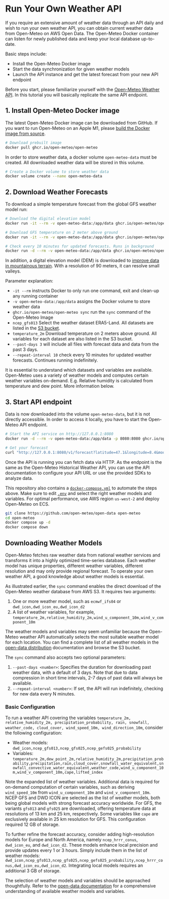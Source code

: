 # Run Your Own Weather API

If you require an extensive amount of weather data through an API daily and wish to run your own weather API, you can obtain current weather data from Open-Meteo on AWS Open Data. The Open-Meteo Docker container can listen for newly published data and keep your local database up-to-date. 

Basic steps include:
- Install the Open-Meteo Docker image
- Start the data synchronization for given weather models
- Launch the API instance and get the latest forecast from your new API endpoint

Before you start, please familiarize yourself with the [Open-Meteo Weather API](https://open-meteo.com/en/docs). In this tutorial you will basically replicate the same API endpoint.

## 1. Install Open-Meteo Docker image

The latest Open-Meteo Docker image can be downloaded from GitHub. If you want to run Open-Meteo on an Apple M1, please [build the Docker image from source](https://github.com/open-meteo/open-meteo/blob/main/docs/development.md).

```bash
# Download prebuilt image
docker pull ghcr.io/open-meteo/open-meteo
```

In order to store weather data, a docker volume `open-meteo-data` must be created. All downloaded weather data will be stored in this volume.

```bash
# Create a Docker volume to store weather data
docker volume create --name open-meteo-data
```


## 2. Download Weather Forecasts

To download a simple temperature forecast from the global GFS weather model run:

```bash
# Download the digital elevation model
docker run -it --rm -v open-meteo-data:/app/data ghcr.io/open-meteo/open-meteo sync copernicus_dem90 static

# Download GFS temperature on 2 meter above ground
docker run -it --rm -v open-meteo-data:/app/data ghcr.io/open-meteo/open-meteo sync ncep_gfs013 temperature_2m --past-days 3

# Check every 10 minutes for updated forecasts. Runs in background
docker run -d --rm -v open-meteo-data:/app/data ghcr.io/open-meteo/open-meteo sync ncep_gfs013 temperature_2m --past-days 3 --repeat-interval 10
```

In addition, a digital elevation model (DEM) is downloaded to [improve data in mountainous terrain](https://openmeteo.substack.com/p/improving-weather-forecasts-with). With a resolution of 90 meters, it can resolve small valleys.

Parameter explanation:
- `-it --rm` instructs Docker to only run one command, exit and clean-up any running container
- `-v open-meteo-data:/app/data` assigns the Docker volume to store weather data
- `ghcr.io/open-meteo/open-meteo sync` run the `sync` command of the Open-Meteo Image
- `ncep_gfs013` Select the weather dataset ERA5-Land. All datasets are listed in the [S3 bucket](https://openmeteo.s3.amazonaws.com/index.html#data/).
- `temperature_2m` Download temperature on 2 meters above ground. All variables for each dataset are also listed in the S3 bucket.
- `--past-days 3` will include all files with forecast data and data from the past 3 days.
- `--repeat-interval 10` check every 10 minutes for updated weather forecasts. Continues running indefinitely.

It is essential to understand which datasets and variables are available. Open-Meteo uses a variety of weather models and computes certain weather variables on-demand. E.g. Relative humidity is calculated from temperature and dew point. More information below.



## 3. Start API endpoint

Data is now downloaded into the volume `open-meteo-data`, but it is not directly accessible. In order to access it locally, you have to start the Open-Meteo API endpoint.

```bash
# Start the API service on http://127.0.0.1:8080
docker run -d --rm -v open-meteo-data:/app/data -p 8080:8080 ghcr.io/open-meteo/open-meteo

# Get your forecast
curl "http://127.0.0.1:8080/v1/forecast?latitude=47.1&longitude=8.4&models=gfs_global&hourly=temperature_2m"
```

Once the API is running you can fetch data via HTTP. As the endpoint is the same as the Open-Meteo Historical Weather API, you can use the API documentation to configure your API URL or use the provided SDKs to analyze data.

This repository also contains a [`docker-compose.yml`](/docker-compose.yml) to automate the steps above. Make sure to edit [`.env`](/.env) and select the right weather models and variables. For optimal performance, use AWS region `us-west-2` and deploy Open-Meteo on ECS.

```bash
git clone https://github.com/open-meteo/open-data open-meteo
cd open-meteo
docker compose up -d
docker compose down
```


## Downloading Weather Models
Open-Meteo fetches raw weather data from national weather services and transforms it into a highly optimized time-series database. Each weather model has unique properties, different weather variables, different resolution and may only provide regional forecast. To operate your own weather API, a good knowledge about weather models is essential.

As illustrated earlier, the `sync` command enables the direct download of the Open-Meteo weather database from AWS S3. It requires two arguments:
1. One or more weather model, such as `ecmwf_ifs04` or `dwd_icon,dwd_icon_eu,dwd_icon_d2`
2. A list of weather variables, for example, `temperature_2m,relative_humidity_2m,wind_u_component_10m,wind_v_component_10m`

The weather models and variables may seem unfamiliar because the Open-Meteo weather API automatically selects the most suitable weather model for each location. You can find a complete list of all weather models in the [open-data distribution](https://github.com/open-meteo/open-data) documentation and browse the S3 bucket.

The `sync` command also accepts two optional parameters:
1. `--past-days <number>`: Specifies the duration for downloading past weather data, with a default of 3 days. Note that due to data compression in short time intervals, 2-7 days of past data will always be available.
2. `--repeat-interval <number>`: If set, the API will run indefinitely, checking for new data every N minutes.

### Basic Configuration
To run a weather API covering the variables `temperature_2m, relative_humidity_2m, precipitation_probability, rain, snowfall, weather_code, cloud_cover, wind_speed_10m, wind_direction_10m`, consider the following configuration:

- Weather models: `dwd_icon,ncep_gfs013,ncep_gfs025,ncep_gefs025_probability`
- Variables: `temperature_2m,dew_point_2m,relative_humidity_2m,precipitation_probability,precipitation,rain,cloud_cover,snowfall_water_equivalent,snowfall_convective_water_equivalent,weather_code,wind_u_component_10m,wind_v_component_10m,cape,lifted_index`

Note the expanded list of weather variables. Additional data is required for on-demand computation of certain variables, such as deriving `wind_speed_10m` from `wind_u_component_10m` and `wind_v_component_10m`. NCEP GFS and DWD ICON are selected as the list of weather models, both being global models with strong forecast accuracy worldwide. For GFS, the variants `gfs013` and `gfs025` are downloaded, offering temperature data at resolutions of 13 km and 25 km, respectively. Some variables like `cape` are exclusively available in 25 km resolution for GFS. This configuration required 12 GB of storage.

To further refine the forecast accuracy, consider adding high-resolution models for Europe and North America, namely `ncep_hrrr_conus`, `dwd_icon_eu`, and `dwd_icon_d2`. These models enhance local precision and provide updates every 1 or 3 hours. Simply include them in the list of weather models: `dwd_icon,ncep_gfs013,ncep_gfs025,ncep_gefs025_probability,ncep_hrrr_conus,dwd_icon_eu,dwd_icon_d2`. Integrating local models requires an additional 3 GB of storage.

The selection of weather models and variables should be approached thoughtfully. Refer to the [open-data documentation](https://github.com/open-meteo/open-data) for a comprehensive understanding of available weather models and variables.
